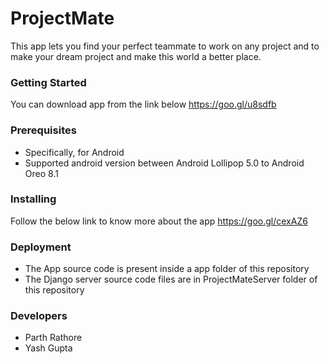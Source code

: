 # ProjectMate
This app lets you find your perfect teammate to work on any project and to make your dream project and make this world a better place.

### Getting Started
You can download app from the link below
https://goo.gl/u8sdfb
### Prerequisites
 - Specifically, for Android 
 - Supported android version between Android Lollipop 5.0 to Android Oreo 8.1
### Installing 
Follow the below link to know more about the app
https://goo.gl/cexAZ6
### Deployment
 - The App source code is present inside a app folder of this repository
 - The Django server source code files are in ProjectMateServer folder of this repository
### Developers
 - Parth Rathore
 - Yash Gupta







